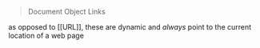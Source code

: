 > Document Object Links

as opposed to [[URL]], these are dynamic and _always_ point to the current location of a web page